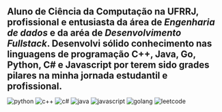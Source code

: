 <span style= "font-size: 1.5em;">**Aluno de Ciência da Computação na UFRRJ, profissional e entusiasta da área de *Engenharia de dados* e da aréa de *Desenvolvimento Fullstack*. Desenvolvi sólido conhecimento nas linguagens de programação C++, Java, Go, Python, C# e Javascript por terem sido grades pilares na minha jornada estudantil e profissional.**</span>


![python](https://img.shields.io/badge/python-3670A0?style=for-the-badge&logo=python&logoColor=ffdd54) ![c++](https://img.shields.io/badge/C%2B%2B-00599C?style=for-the-badge&logo=c%2B%2B&logoColor=whit) ![c#](https://img.shields.io/badge/C%23-239120?style=for-the-badge&logo=c-sharp&logoColor=white) ![java](https://img.shields.io/badge/Java-ED8B00?style=for-the-badge&logo=openjdk&logoColor=white) ![javascript](https://img.shields.io/badge/JavaScript-323330?style=for-the-badge&logo=javascript&logoColor=F7DF1E) ![golang]([https://img.shields.io/ba](https://img.shields.io/badge/Golang-323330?style=for-the-badge&logo=GO)) ![leetcode](https://img.shields.io/badge/-LeetCode-FFA116?style=for-the-badge&logo=LeetCode&logoColor=black)
